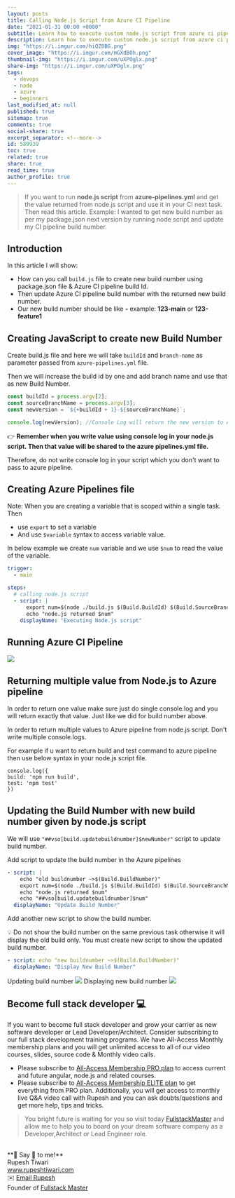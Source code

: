 ```yaml
---
layout: posts
title: Calling Node.js Script from Azure CI Pipeline
date: "2021-01-31 00:00 +0000"
subtitle: Learn how to execute custom node.js script from azure ci pipeline
description: Learn how to execute custom node.js script from azure ci pipeline
img: "https://i.imgur.com/hiQZ0BG.png"
cover_image: "https://i.imgur.com/mGXdBOh.png"
thumbnail-img: "https://i.imgur.com/uXPOglx.png"
share-img: "https://i.imgur.com/uXPOglx.png"
tags:
  - devops
  - node
  - azure
  - beginners
last_modified_at: null
published: true
sitemap: true
comments: true
social-share: true
excerpt_separator: <!--more-->
id: 589939
toc: true
related: true
share: true
read_time: true
author_profile: true
---
```


> If you want to run **node.js script** from **azure-pipelines.yml** and get the
> value returned from node.js script and use it in your CI next task. Then read
> this article. Example: I wanted to get new build number as per my package.json
> next version by running node script and update my CI pipeline build number.

## Introduction

In this article I will show:

- How can you call `build.js` file to create new build number using package.json
  file & Azure CI pipeline build Id.
- Then update Azure CI pipeline build number with the returned new build number.
- Our new build number should be like **<buildId>-<branchname>** example:
  **123-main** or **123-feature1**

## Creating JavaScript to create new Build Number

Create build.js file and here we will take `buildId` and `branch-name` as
parameter passed from `azure-pipelines.yml` file.

Then we will increase the build id by one and add branch name and use that as
new Build Number.

```javascript
const buildId = process.argv[2];
const sourceBranchName = process.argv[3];
const newVersion = `${+buildId + 1}-${sourceBranchName}`;

console.log(newVersion); //Console Log will return the new version to Azure Pipelines.
```

👉 **Remember when you write value using console log in your node.js script.
Then that value will be shared to the azure pipelines.yml file.**

Therefore, do not write console log in your script which you don't want to pass
to azure pipeline.

## Creating Azure Pipelines file

Note: When you are creating a variable that is scoped within a single task. Then

- use `export` to set a variable
- And use `$variable` syntax to access variable value.

In below example we create `num` variable and we use `$num` to read the value of
the variable.

```yaml
trigger:
  - main

steps:
  # calling node.js script
  - script: |
      export num=$(node ./build.js $(Build.BuildId) $(Build.SourceBranchName))
      echo "node.js returned $num"
    displayName: "Executing Node.js script"
```

## Running Azure CI Pipeline

![](https://i.imgur.com/eh7pTE3.png)

## Returning multiple value from Node.js to Azure pipeline

In order to return one value make sure just do single console.log and you will
return exactly that value. Just like we did for build number above.

In order to return multiple values to Azure pipeline from node.js script. Don't
write multiple console.logs.

For example if u want to return build and test command to azure pipeline then
use below syntax in your node.js script file.

```javascript=
console.log({
build: 'npm run build',
test: 'npm test'
})
```

## Updating the Build Number with new build number given by node.js script

We will use `"##vso[build.updatebuildnumber]$newNumber"` script to update build
number.

Add script to update the build number in the Azure pipelines

```yaml
- script: |
    echo "old buildnumber ~>$(Build.BuildNumber)"
    export num=$(node ./build.js $(Build.BuildId) $(Build.SourceBranchName))
    echo "node.js returned $num"
    echo "##vso[build.updatebuildnumber]$num"
  displayName: "Update Build Number"
```

Add another new script to show the build number.

💡 Do not show the build number on the same previous task otherwise it will
display the old build only. You must create new script to show the updated build
number.

```yaml
- script: echo "new buildnumber ~>$(Build.BuildNumber)"
  displayName: "Display New Build Number"
```

Updating build number ![](https://i.imgur.com/A2UbZDE.png) Displaying new build
number ![](https://i.imgur.com/e1k5FWV.png)

## Become full stack developer 💻

If you want to become full stack developer and grow your carrier as new software
developer or Lead Developer/Architect. Consider subscribing to our full stack
development training programs. We have All-Access Monthly membership plans and
you will get unlimited access to all of our video courses, slides, source code &
Monthly video calls.

- Please subscribe to
  [All-Access Membership PRO plan](https://www.fullstackmaster.net/pro) to
  access current and future angular, node.js and related courses.
- Please subscribe to
  [All-Access Membership ELITE plan](https://www.fullstackmaster.net/elite) to
  get everything from PRO plan. Additionally, you will get access to monthly
  live Q&A video call with Rupesh and you can ask doubts/questions and get more
  help, tips and tricks.

> You bright future is waiting for you so visit today
> [FullstackMaster](www.fullstackmaster.net) and allow me to help you to board
> on your dream software company as a Developer,Architect or Lead Engineer role.

<br/>
**💖 Say 👋 to me!**

<div> 
Rupesh Tiwari </div><div>
<a href="https://www.rupeshtiwari.com"> www.rupeshtiwari.com</a> </div><div>
✉️ <a href="mailto:fullstackmaster1@gmail.com?subject=Hi"> Email Rupesh</a> </div><div>
Founder of <a href="https://www.fullstackmaster.net"> Fullstack Master</a></div><div>
</div>
